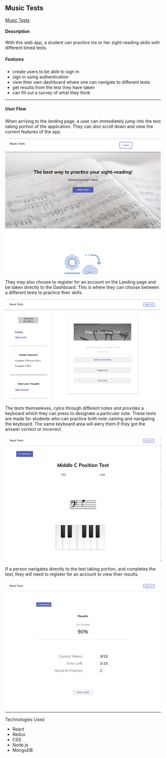 ## Music Tests

[Music Tests](https://stark-dusk-66511.herokuapp.com/)

#### Description

With this web app, a student can practice his or her sight-reading skills with different timed tests.

##### Features

-	create users to be able to sign in
-	sign in using authentication
- view thier own dashboard where one can navigate to different tests
-	get results from the test they have taken
- can fill out a survey of what they think

----
##### User Flow

When arriving to the landing page, a user can immedietely jump into the test taking portion of the application. They can also scroll down and view the current features of the app.

![](./src/assets/photos/readMePhotos/Landing.png)

They may also choose to register for an account on the Landing page and be taken directly to the Dashboard. This is where they can choose between a different tests to practice their skills.

![](./src/assets/photos/readMePhotos/Dashboard.png)

The tests themseleves, cylce through different notes and provides a keyboard which they can press to designate a particular note. These tests are made for students who can practice both note naming and navigating the keyboard. The same keyboard area will alery them if they got the answer correct or incorrect.

![](./src/assets/photos/readMePhotos/Test.png)

If a person navigates directly to the test taking portion, and completes the test, they will need to register for an account to view thier results. 

![](./src/assets/photos/readMePhotos/Results.png)

----

Technologies Used 

- React
- Redux
- CSS
- Node.js
- MongoDB